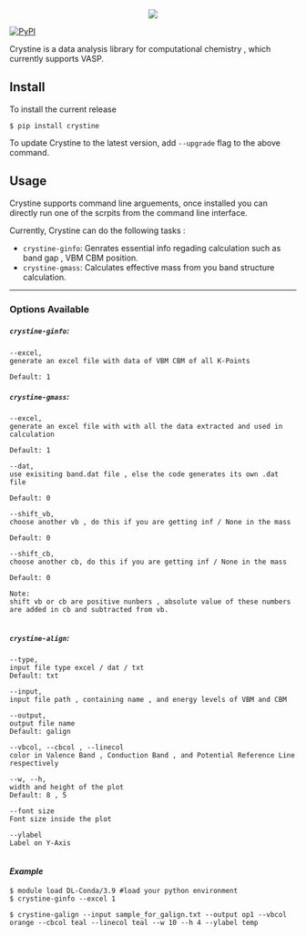 <div align="center">
  <img src="crystine/crysrine_logo_horizontal.png">
</div>

[![PyPI](https://badge.fury.io/py/crystine.svg)](https://badge.fury.io/py/crystine.svg)

Crystine is a data analysis library for computational chemistry , which currently supports VASP.

## Install

To install the current release

```
$ pip install crystine
```

To update Crystine to the latest version, add `--upgrade` flag to the above
command.

## Usage

Crystine supports command line arguements, once installed you can directly run one of the scrpits from the command line interface.

Currently, Crystine can do the following tasks :

* `crystine-ginfo`: Genrates essential info regading calculation such as band gap , VBM CBM position.
* `crystine-gmass`: Calculates effective mass from you band structure calculation.

---

### Options Available

##### `crystine-ginfo`:

```shell
--excel, 
generate an excel file with data of VBM CBM of all K-Points

Default: 1
```

##### `crystine-gmass`:

```shell
--excel, 
generate an excel file with with all the data extracted and used in calculation

Default: 1

--dat, 
use exisiting band.dat file , else the code generates its own .dat file

Default: 0

--shift_vb,
choose another vb , do this if you are getting inf / None in the mass

Default: 0

--shift_cb,
choose another cb, do this if you are getting inf / None in the mass

Default: 0

Note:
shift vb or cb are positive nunbers , absolute value of these numbers are added in cb and subtracted from vb.
 
```

##### `crystine-align`:

```shell
--type, 
input file type excel / dat / txt
Default: txt

--input, 
input file path , containing name , and energy levels of VBM and CBM

--output,
output file name
Default: galign

--vbcol, --cbcol , --linecol
color in Valence Band , Conduction Band , and Potential Reference Line respectively

--w, --h,
width and height of the plot
Default: 8 , 5 

--font size
Font size inside the plot

--ylabel
Label on Y-Axis
  
```

#### *Example*

```shell
$ module load DL-Conda/3.9 #load your python environment
$ crystine-ginfo --excel 1

$ crystine-galign --input sample_for_galign.txt --output op1 --vbcol orange --cbcol teal --linecol teal --w 10 --h 4 --ylabel temp 
```
